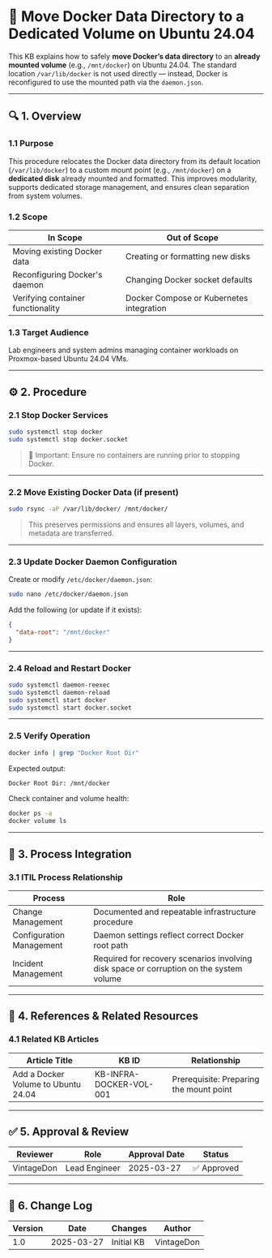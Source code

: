 <!--  
---  
title: "Move Docker Data Directory to a Dedicated Volume on Ubuntu 24.04"  
description: "Procedure for relocating Docker's data directory to an alternate mount point (e.g., /mnt/docker) without using /var/lib/docker directly."  
author: "VintageDon"  
tags: ["docker", "ubuntu", "volume", "proxmox", "infrastructure"]  
category: "Infrastructure"  
kb_type: "Procedure"  
version: "1.0"  
status: "Published"  
last_updated: "2025-03-27"  
---  
-->

# 📄 **Move Docker Data Directory to a Dedicated Volume on Ubuntu 24.04**

This KB explains how to safely **move Docker’s data directory** to an **already mounted volume** (e.g., `/mnt/docker`) on Ubuntu 24.04. The standard location `/var/lib/docker` is not used directly — instead, Docker is reconfigured to use the mounted path via the `daemon.json`.

---

## 🔍 **1. Overview**

### **1.1 Purpose**

This procedure relocates the Docker data directory from its default location (`/var/lib/docker`) to a custom mount point (e.g., `/mnt/docker`) on a **dedicated disk** already mounted and formatted. This improves modularity, supports dedicated storage management, and ensures clean separation from system volumes.

### **1.2 Scope**

| In Scope | Out of Scope |
|----------|--------------|
| Moving existing Docker data | Creating or formatting new disks |
| Reconfiguring Docker's daemon | Changing Docker socket defaults |
| Verifying container functionality | Docker Compose or Kubernetes integration |

### **1.3 Target Audience**

Lab engineers and system admins managing container workloads on Proxmox-based Ubuntu 24.04 VMs.

---

## ⚙️ **2. Procedure**

### **2.1 Stop Docker Services**

```bash
sudo systemctl stop docker
sudo systemctl stop docker.socket
```

> 🛑 Important: Ensure no containers are running prior to stopping Docker.

---

### **2.2 Move Existing Docker Data (if present)**

```bash
sudo rsync -aP /var/lib/docker/ /mnt/docker/
```

> This preserves permissions and ensures all layers, volumes, and metadata are transferred.

---

### **2.3 Update Docker Daemon Configuration**

Create or modify `/etc/docker/daemon.json`:

```bash
sudo nano /etc/docker/daemon.json
```

Add the following (or update if it exists):

```json
{
  "data-root": "/mnt/docker"
}
```

---

### **2.4 Reload and Restart Docker**

```bash
sudo systemctl daemon-reexec
sudo systemctl daemon-reload
sudo systemctl start docker
sudo systemctl start docker.socket
```

---

### **2.5 Verify Operation**

```bash
docker info | grep "Docker Root Dir"
```

Expected output:

```bash
Docker Root Dir: /mnt/docker
```

Check container and volume health:

```bash
docker ps -a
docker volume ls
```

---

## 🔄 **3. Process Integration**

### **3.1 ITIL Process Relationship**

| Process | Role |
|--------|------|
| Change Management | Documented and repeatable infrastructure procedure |
| Configuration Management | Daemon settings reflect correct Docker root path |
| Incident Management | Required for recovery scenarios involving disk space or corruption on the system volume |

---

## 📎 **4. References & Related Resources**

### **4.1 Related KB Articles**

| Article Title | KB ID | Relationship |
|---------------|-------|--------------|
| Add a Docker Volume to Ubuntu 24.04 | KB-INFRA-DOCKER-VOL-001 | Prerequisite: Preparing the mount point |

---

## ✅ **5. Approval & Review**

| Reviewer | Role | Approval Date | Status |
|----------|------|----------------|--------|
| VintageDon | Lead Engineer | 2025-03-27 | ✅ Approved |

---

## 📜 **6. Change Log**

| Version | Date | Changes | Author |
|---------|------|---------|--------|
| 1.0 | 2025-03-27 | Initial KB | VintageDon |
